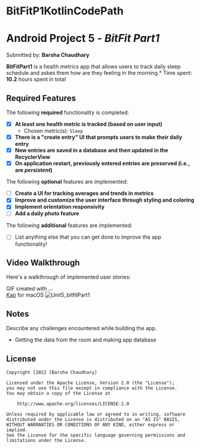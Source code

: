 # BitFitP1KotlinCodePath
# Android Project 5 - *BitFit Part1*

Submitted by: **Barsha Chaudhary**

**BitFitPart1** is a health metrics app that allows users to track daily sleep schedule and askes them how are they feeling in the morning.*
Time spent: **10.2** hours spent in total

## Required Features

The following **required** functionality is completed:

- [x] **At least one health metric is tracked (based on user input)**
  - Chosen metric(s): `Sleep`
- [x] **There is a "create entry" UI that prompts users to make their daily entry**
- [x] **New entries are saved in a database and then updated in the RecyclerView**
- [x] **On application restart, previously entered entries are preserved (i.e., are *persistent*)**
 
The following **optional** features are implemented:

- [ ] **Create a UI for tracking averages and trends in metrics**
- [x] **Improve and customize the user interface through styling and coloring**
- [x] **Implement orientation responsivity**
- [ ] **Add a daily photo feature**

The following **additional** features are implemented:

- [ ] List anything else that you can get done to improve the app functionality!

## Video Walkthrough

Here's a walkthrough of implemented user stories:

GIF created with ...  
[Kap](https://getkap.co/) for macOS
![Unit5_bitfitPart1](https://user-images.githubusercontent.com/64405568/193733293-33b73564-86a0-4e17-b303-fefb0d104be0.gif)

## Notes

Describe any challenges encountered while building the app.
- Getting the data from the room and making app database

## License

    Copyright [2022 [Barsha Chaudhary]

    Licensed under the Apache License, Version 2.0 (the "License");
    you may not use this file except in compliance with the License.
    You may obtain a copy of the License at

        http://www.apache.org/licenses/LICENSE-2.0

    Unless required by applicable law or agreed to in writing, software
    distributed under the License is distributed on an "AS IS" BASIS,
    WITHOUT WARRANTIES OR CONDITIONS OF ANY KIND, either express or implied.
    See the License for the specific language governing permissions and
    limitations under the License.

